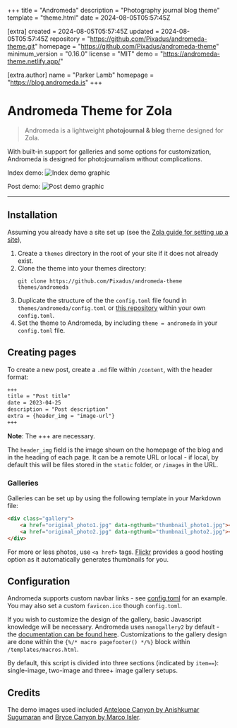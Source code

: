
+++
title = "Andromeda"
description = "Photography journal blog theme"
template = "theme.html"
date = 2024-08-05T05:57:45Z

[extra]
created = 2024-08-05T05:57:45Z
updated = 2024-08-05T05:57:45Z
repository = "https://github.com/Pixadus/andromeda-theme.git"
homepage = "https://github.com/Pixadus/andromeda-theme"
minimum_version = "0.16.0"
license = "MIT"
demo = "https://andromeda-theme.netlify.app/"

[extra.author]
name = "Parker Lamb"
homepage = "https://blog.andromeda.is"
+++        

# Andromeda Theme for Zola

> Andromeda is a lightweight **photojournal & blog** theme designed for Zola.

With built-in support for galleries and some options for customization, Andromeda is designed for photojournalism without complications. 

Index demo:
![Index demo graphic](index_demo.jpg)

Post demo:
![Post demo graphic](post_demo.png)

---

## Installation

Assuming you already have a site set up (see the [Zola guide for setting up a site](https://www.getzola.org/documentation/getting-started/overview/)), 

1. Create a `themes` directory in the root of your site if it does not already exist. 
2. Clone the theme into your themes directory: 
    ```
    git clone https://github.com/Pixadus/andromeda-theme themes/andromeda
    ```
3. Duplicate the structure of the the `config.toml` file found in `themes/andromeda/config.toml` or [this repository](https://github.com/Pixadus/andromeda-theme/blob/main/config.toml) within your own `config.toml`.
4. Set the theme to Andromeda, by including `theme = andromeda` in your `config.toml` file.

## Creating pages

To create a new post, create a `.md` file within `/content`, with the header format:

```markdown 
+++
title = "Post title"
date = 2023-04-25
description = "Post description"
extra = {header_img = "image-url"}
+++
```
**Note**: The +++ are necessary.

The `header_img` field is the image shown on the homepage of the blog and in the heading of each page. It can be a remote URL or local - if local, by default this will be files stored in the `static` folder, or `/images` in the URL. 

### Galleries

Galleries can be set up by using the following template in your Markdown file:

```html
<div class="gallery">
    <a href="original_photo1.jpg" data-ngthumb="thumbnail_photo1.jpg"></a>
    <a href="original_photo2.jpg" data-ngthumb="thumbnail_photo2.jpg"></a>
</div>
```

For more or less photos, use `<a href>` tags. [Flickr](https://www.flickr.com/) provides a good hosting option as it automatically generates thumbnails for you. 

## Configuration

Andromeda supports custom navbar links - see [config.toml](https://github.com/Pixadus/andromeda-theme/blob/main/config.toml) for an example. You may also set a custom `favicon.ico` though `config.toml`. 

If you wish to customize the design of the gallery, basic Javascript knowledge will be necessary. Andromeda uses `nanogallery2` by default - the [documentation can be found here](https://nanogallery2.nanostudio.org/documentation.html). Customizations to the gallery design are done within the `{%/* macro pagefooter() */%}` block within `/templates/macros.html`. 

By default, this script is divided into three sections (indicated by `item==`): single-image, two-image and three+ image gallery setups. 

## Credits

The demo images used included [Antelope Canyon by Anishkumar Sugumaran](https://www.flickr.com/photos/anishkumar_sugumaran/52831738797/in/explore-2023-04-26/) and [Bryce Canyon by Marco Isler](https://www.flickr.com/photos/27263572@N05/52838617702/in/explore-2023-04-26/). 
        